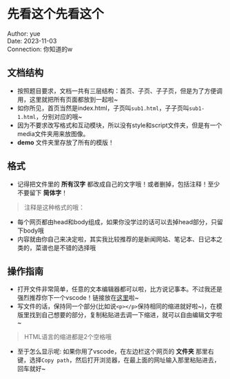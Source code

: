 # 先看这个先看这个

Author: yue  
Date:   2023-11-03  
Connection: 你知道的w  

## 文档结构

- 按照题目要求，文档一共有三层结构：首页、子页、子子页，但是为了方便调用，这里就把所有页面都放到一起啦~  
- 如你所见，首页当然是index.html，子页叫`sub1.html`，子子页叫`sub1-1.html`，分别对应的哦~  
- 因为不要求改写格式和互动模块，所以没有style和script文件夹，但是有一个media文件夹用来放图像。  
- **demo** 文件夹里存放了所有的模版！

## 格式

- 记得把文件里的 **所有汉字** 都改成自己的文字哦！或者删掉，包括注释！至少不要留下 **简体字**！  

> 注释是这种格式的哦： <!-- 注释 --->  

- 每个网页都由head和body组成，如果你没学过的话可以去掉head部分，只留下body哦  
- 内容就由你自己来决定啦，其实我比较推荐的是新闻网站、笔记本、日记本之类的，菜谱也是不错的选择哦  

## 操作指南

- 打开文件非常简单，任意的文本编辑器都可以啦，比方说记事本。不过我还是强烈推荐你下一个vscode！链接放在[这里](https://code.visualstudio.com/)啦~  
- 写文件的话，保持同一个部分(比如说`<p></p>`保持相同的缩进就好啦~)，在模版里找到自己想要的部分，复制粘贴进去调一下缩进，就可以自由编辑文字啦~

> HTML语言的缩进都是2个空格哦  

- 至于怎么显示呢: 如果你用了vscode，在左边栏这个网页的 **文件夹** 那里右键，选择`Copy path`，然后打开浏览器，在最上面的网址输入那里粘贴进去，回车就好~
